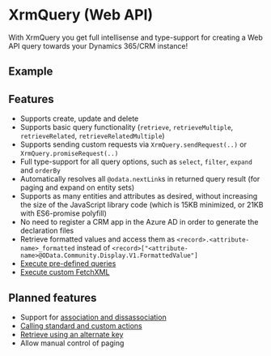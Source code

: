 XrmQuery (Web API)
==================

With XrmQuery you get full intellisense and type-support for creating a Web API query towards your Dynamics 365/CRM instance!


Example
-------



Features
--------
* Supports create, update and delete
* Supports basic query functionality (`retrieve`, `retrieveMultiple`, `retrieveRelated`, `retrieveRelatedMultiple`)
* Supports sending custom requests via `XrmQuery.sendRequest(..)` or `XrmQuery.promiseRequest(..)`
* Full type-support for all query options, such as `select`, `filter`, `expand` and `orderBy`
* Automatically resolves all `@odata.nextLink`s in returned query result (for paging and expand on entity sets)
* Supports as many entities and attributes as desired, without increasing the size of the JavaScript library code (which is 15KB minimized, or 21KB with ES6-promise polyfill)
* No need to register a CRM app in the Azure AD in order to generate the declaration files
* Retrieve formatted values and access them as `<record>.<attribute-name>_formatted` instead of `<record>["<attribute-name>@OData.Community.Display.V1.FormattedValue"]`
* [Execute pre-defined queries](https://msdn.microsoft.com/en-us/library/mt607533.aspx#Anchor_1)
* [Execute custom FetchXML](https://msdn.microsoft.com/en-us/library/mt607533.aspx#Anchor_2)


Planned features
----------------

* Support for [association and dissassociation](https://msdn.microsoft.com/en-us/library/mt607875.aspx)
* [Calling standard and custom actions](https://msdn.microsoft.com/en-us/library/mt607600.aspx)
* [Retrieve using an alternate key](https://msdn.microsoft.com/en-us/library/mt607871.aspx#Anchor_3)
* Allow manual control of paging